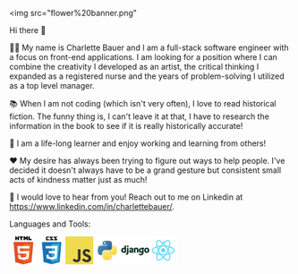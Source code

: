 <img src="flower%20banner.png"

Hi there 👋

👩‍💻 My name is Charlette Bauer and I am a full-stack software engineer with a focus on front-end applications. I am looking for a position where I can combine the creativity I developed as an artist, the critical thinking I expanded as a registered nurse and the years of problem-solving I utilized as a top level manager.

📚 When I am not coding (which isn't very often), I love to read historical fiction. The funny thing is, I can't leave it at that, I have to research the information in the book to see if it is really historically accurate!

📜 I am a life-long learner and enjoy working and learning from others!

❤️ My desire has always been trying to figure out ways to help people. I've decided it doesn't always have to be a grand gesture but consistent small acts of kindness matter just as much!

🌼 I would love to hear from you! Reach out to me on Linkedin at https://www.linkedin.com/in/charlettebauer/.

Languages and Tools:


<img src="https://raw.githubusercontent.com/github/explore/80688e429a7d4ef2fca1e82350fe8e3517d3494d/topics/html/html.png" height="50"><img src="https://raw.githubusercontent.com/github/explore/80688e429a7d4ef2fca1e82350fe8e3517d3494d/topics/css/css.png" height="50"><img src="https://raw.githubusercontent.com/github/explore/80688e429a7d4ef2fca1e82350fe8e3517d3494d/topics/javascript/javascript.png" height="50"><img src="https://raw.githubusercontent.com/github/explore/80688e429a7d4ef2fca1e82350fe8e3517d3494d/topics/python/python.png" height="50"><img src="https://raw.githubusercontent.com/github/explore/80688e429a7d4ef2fca1e82350fe8e3517d3494d/topics/django/django.png"
height="50"><img src="https://raw.githubusercontent.com/github/explore/80688e429a7d4ef2fca1e82350fe8e3517d3494d/topics/react/react.png" height="50">
